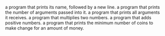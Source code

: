 a program that prints its name, followed by a new line. a program that prints the number of arguments passed into it. a program that prints all arguments it receives. a program that multiplies two numbers. a program that adds positive numbers. a program that prints the minimum number of coins to make change for an amount of money.
